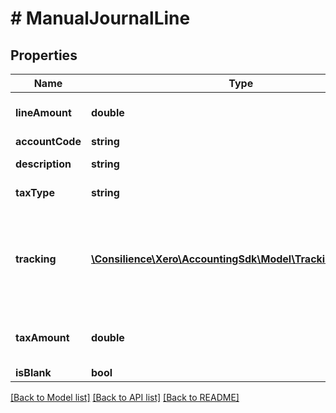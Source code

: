 # # ManualJournalLine

## Properties

Name | Type | Description | Notes
------------ | ------------- | ------------- | -------------
**lineAmount** | **double** | total for line. Debits are positive, credits are negative value | [optional] 
**accountCode** | **string** | See Accounts | [optional] 
**description** | **string** | Description for journal line | [optional] 
**taxType** | **string** | The tax type from TaxRates | [optional] 
**tracking** | [**\Consilience\Xero\AccountingSdk\Model\TrackingCategory[]**](TrackingCategory.md) | Optional Tracking Category – see Tracking. Any JournalLine can have a maximum of 2 &lt;TrackingCategory&gt; elements. | [optional] 
**taxAmount** | **double** | The calculated tax amount based on the TaxType and LineAmount | [optional] 
**isBlank** | **bool** | is the line blank | [optional] 

[[Back to Model list]](../../README.md#documentation-for-models) [[Back to API list]](../../README.md#documentation-for-api-endpoints) [[Back to README]](../../README.md)


